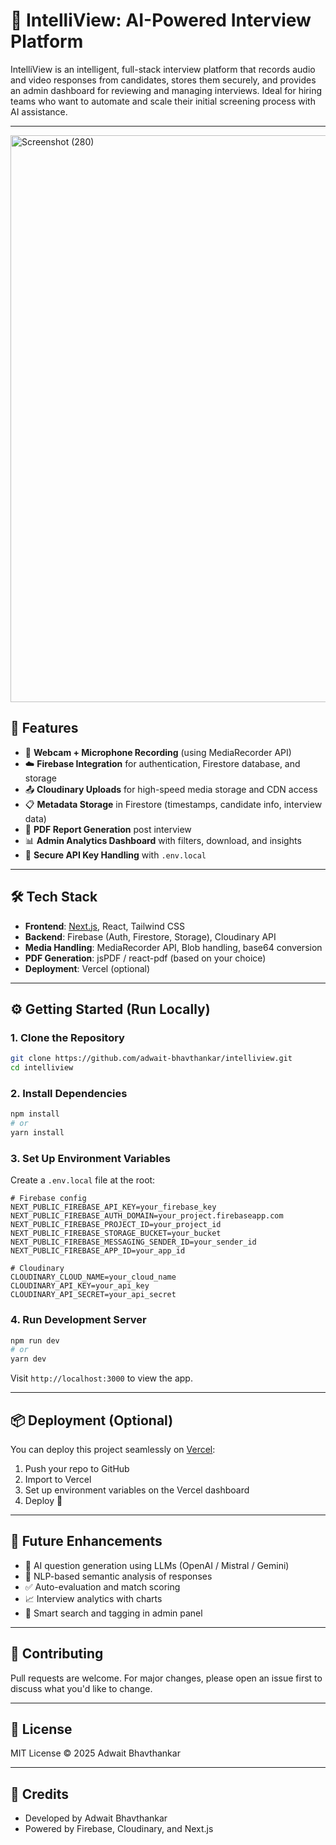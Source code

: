 
# 🎯 IntelliView: AI-Powered Interview Platform

IntelliView is an intelligent, full-stack interview platform that records audio and video responses from candidates, stores them securely, and provides an admin dashboard for reviewing and managing interviews. Ideal for hiring teams who want to automate and scale their initial screening process with AI assistance.

---

<img width="1920" height="907" alt="Screenshot (280)" src="https://github.com/user-attachments/assets/371b827d-483e-428d-8169-34d7cbee6e24" />


## 🚀 Features

- 🎥 **Webcam + Microphone Recording** (using MediaRecorder API)
- ☁️ **Firebase Integration** for authentication, Firestore database, and storage
- 📤 **Cloudinary Uploads** for high-speed media storage and CDN access
- 📋 **Metadata Storage** in Firestore (timestamps, candidate info, interview data)
- 📄 **PDF Report Generation** post interview
- 📊 **Admin Analytics Dashboard** with filters, download, and insights
- 🔐 **Secure API Key Handling** with `.env.local`

---

## 🛠️ Tech Stack

- **Frontend**: [Next.js](https://nextjs.org/), React, Tailwind CSS
- **Backend**: Firebase (Auth, Firestore, Storage), Cloudinary API
- **Media Handling**: MediaRecorder API, Blob handling, base64 conversion
- **PDF Generation**: jsPDF / react-pdf (based on your choice)
- **Deployment**: Vercel (optional)
---

## ⚙️ Getting Started (Run Locally)

### 1. Clone the Repository

```bash
git clone https://github.com/adwait-bhavthankar/intelliview.git
cd intelliview
```

### 2. Install Dependencies

```bash
npm install
# or
yarn install
```

### 3. Set Up Environment Variables

Create a `.env.local` file at the root:

```env
# Firebase config
NEXT_PUBLIC_FIREBASE_API_KEY=your_firebase_key
NEXT_PUBLIC_FIREBASE_AUTH_DOMAIN=your_project.firebaseapp.com
NEXT_PUBLIC_FIREBASE_PROJECT_ID=your_project_id
NEXT_PUBLIC_FIREBASE_STORAGE_BUCKET=your_bucket
NEXT_PUBLIC_FIREBASE_MESSAGING_SENDER_ID=your_sender_id
NEXT_PUBLIC_FIREBASE_APP_ID=your_app_id

# Cloudinary
CLOUDINARY_CLOUD_NAME=your_cloud_name
CLOUDINARY_API_KEY=your_api_key
CLOUDINARY_API_SECRET=your_api_secret
```

### 4. Run Development Server

```bash
npm run dev
# or
yarn dev
```

Visit `http://localhost:3000` to view the app.

---

## 📦 Deployment (Optional)

You can deploy this project seamlessly on [Vercel](https://vercel.com):

1. Push your repo to GitHub
2. Import to Vercel
3. Set up environment variables on the Vercel dashboard
4. Deploy 🚀

---

## 🧠 Future Enhancements

- 💬 AI question generation using LLMs (OpenAI / Mistral / Gemini)
- 🧠 NLP-based semantic analysis of responses
- ✅ Auto-evaluation and match scoring
- 📈 Interview analytics with charts
- 🔎 Smart search and tagging in admin panel

---

## 🤝 Contributing

Pull requests are welcome. For major changes, please open an issue first to discuss what you'd like to change.

---

## 📄 License

MIT License © 2025 Adwait Bhavthankar

---

## 🙌 Credits

- Developed by Adwait Bhavthankar
- Powered by Firebase, Cloudinary, and Next.js
